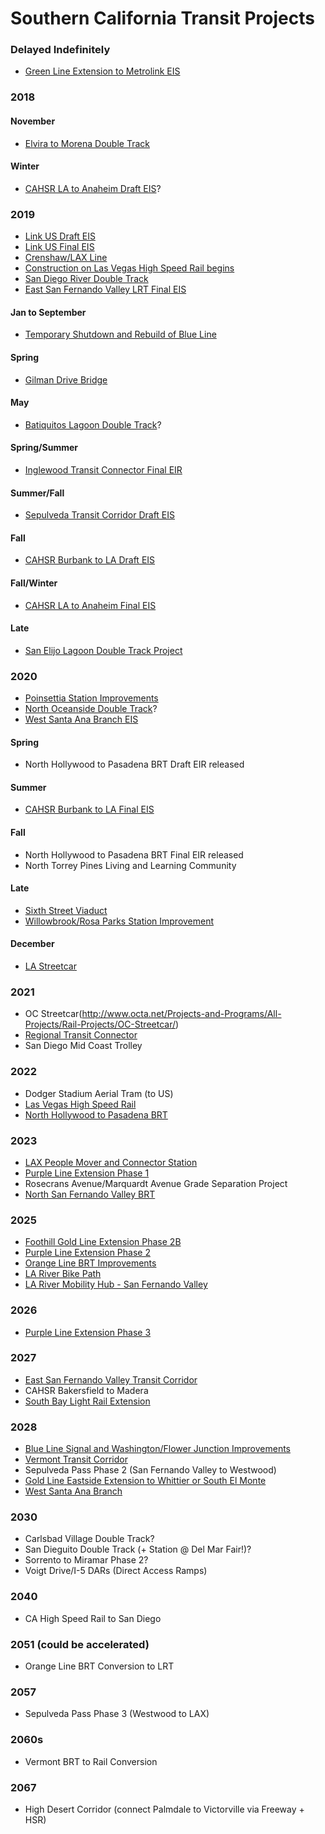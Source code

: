 # Southern California Transit Projects

### Delayed Indefinitely
- [Green Line Extension to Metrolink EIS](http://www.scag.ca.gov/programs/Pages/NorwalkGreenlineStudy.aspx)
### 2018
#### November
- [Elvira to Morena Double Track](http://lossanmap.sandag.org/#)
#### Winter
- [CAHSR LA to Anaheim Draft EIS](http://www.ustream.tv/recorded/117188882#44:37)?
### 2019
- [Link US Draft EIS](https://www.metro.net/projects/link-us/environmental-review/)
- [Link US Final EIS](https://www.metro.net/projects/link-us/environmental-review/)
- [Crenshaw/LAX Line](https://thesource.metro.net/2018/01/25/agenda-and-preview-of-metro-boards-january-meeting/)
- [Construction on Las Vegas High Speed Rail begins](https://www.railwayage.com/news/brightline-goes-west-plans-la-las-vegas-high-speed-rail/)
- [San Diego River Double Track](https://www.keepsandiegomoving.com/Lossan-Group/san_diego_river_double_track_schedule.aspx)
- [East San Fernando Valley LRT Final EIS](https://www.metro.net/projects/east-sfv/)
#### Jan to September
- [Temporary Shutdown and Rebuild of Blue Line](https://la.curbed.com/2018/3/26/17153130/blue-line-closure-upgrades)
#### Spring
- [Gilman Drive Bridge](https://www.keepsandiegomoving.com/I-5-Corridor/gilman-drive-bridge-schedule-and-budget.aspx)
#### May
- [Batiquitos Lagoon Double Track](http://lossanmap.sandag.org/#)?
#### Spring/Summer
- [Inglewood Transit Connector Final EIR](http://envisioninglewood.org/wp-content/uploads/2018/07/Inglewood-Transit-Connector-Scoping-Meeting-Presentation-7.26.18.pdf)
#### Summer/Fall
- [Sepulveda Transit Corridor Draft EIS](https://www.metro.net/projects/sepulvedacorridor/)
#### Fall
- [CAHSR Burbank to LA Draft EIS](http://www.ustream.tv/recorded/117188882#44:37)
#### Fall/Winter
- [CAHSR LA to Anaheim Final EIS](http://www.ustream.tv/recorded/117188882#44:37)
#### Late
- [San Elijo Lagoon Double Track Project](https://www.keepsandiegomoving.com/Lossan-Group/san_elijo_lagoon_double_track_schedule.aspx)
### 2020
- [Poinsettia Station Improvements](https://www.keepsandiegomoving.com/Lossan-group/Poinsettia_Station_Improvements/Poinsettia_Station_Improvements_intro.aspx)
- [North Oceanside Double Track](https://www.keepsandiegomoving.com/Lossan-Group/no_oceanside_double_track_schedule.aspx)?
- [West Santa Ana Branch EIS](https://www.metro.net/projects/west-santa-ana/faq/)
#### Spring
- North Hollywood to Pasadena BRT Draft EIR released
#### Summer
- [CAHSR Burbank to LA Final EIS](http://www.ustream.tv/recorded/117188882#44:37)
#### Fall
- North Hollywood to Pasadena BRT Final EIR released
- North Torrey Pines Living and Learning Community
#### Late
- [Sixth Street Viaduct](https://la.curbed.com/2018/3/16/17129192/la-sixth-street-bridge-construction-101-freeway)
- [Willowbrook/Rosa Parks Station Improvement](https://la.curbed.com/2018/8/27/17786896/blue-line-metro-los-angeles-willowbrook-station)
#### December
- [LA Streetcar](http://streetcar.la/project-info/timeline/)
### 2021
- OC Streetcar(http://www.octa.net/Projects-and-Programs/All-Projects/Rail-Projects/OC-Streetcar/)
- [Regional Transit Connector](https://thesource.metro.net/2018/01/25/agenda-and-preview-of-metro-boards-january-meeting/)
- San Diego Mid Coast Trolley
### 2022
- Dodger Stadium Aerial Tram (to US)
- [Las Vegas High Speed Rail](https://www.railwayage.com/news/brightline-goes-west-plans-la-las-vegas-high-speed-rail/)
- [North Hollywood to Pasadena BRT](https://thesource.metro.net/2018/01/25/agenda-and-preview-of-metro-boards-january-meeting/)
### 2023
- [LAX People Mover and Connector Station](https://thesource.metro.net/2018/01/25/agenda-and-preview-of-metro-boards-january-meeting/)
- [Purple Line Extension Phase 1](https://thesource.metro.net/2018/01/25/agenda-and-preview-of-metro-boards-january-meeting/)
- Rosecrans Avenue/Marquardt Avenue Grade Separation Project
- [North San Fernando Valley BRT](https://thesource.metro.net/2018/01/25/agenda-and-preview-of-metro-boards-january-meeting/)
### 2025
- [Foothill Gold Line Extension Phase 2B](https://thesource.metro.net/2018/01/25/agenda-and-preview-of-metro-boards-january-meeting/)
- [Purple Line Extension Phase 2](https://thesource.metro.net/2018/01/25/agenda-and-preview-of-metro-boards-january-meeting/)
- [Orange Line BRT Improvements](https://thesource.metro.net/2018/01/25/agenda-and-preview-of-metro-boards-january-meeting/)
- [LA River Bike Path](https://thesource.metro.net/2018/01/25/agenda-and-preview-of-metro-boards-january-meeting/)
- [LA River Mobility Hub - San Fernando Valley](https://thesource.metro.net/2018/01/25/agenda-and-preview-of-metro-boards-january-meeting/)
### 2026
- [Purple Line Extension Phase 3](https://thesource.metro.net/2018/01/25/agenda-and-preview-of-metro-boards-january-meeting/)
### 2027
- [East San Fernando Valley Transit Corridor](https://thesource.metro.net/2018/01/25/agenda-and-preview-of-metro-boards-january-meeting/)
- CAHSR Bakersfield to Madera
- [South Bay Light Rail Extension](https://thesource.metro.net/2018/01/25/agenda-and-preview-of-metro-boards-january-meeting/)
### 2028
- [Blue Line Signal and Washington/Flower Junction Improvements](https://thesource.metro.net/2018/01/25/agenda-and-preview-of-metro-boards-january-meeting/)
- [Vermont Transit Corridor](https://thesource.metro.net/2018/01/25/agenda-and-preview-of-metro-boards-january-meeting/)
- Sepulveda Pass Phase 2 (San Fernando Valley to Westwood)
- [Gold Line Eastside Extension to Whittier or South El Monte](https://thesource.metro.net/2018/01/25/agenda-and-preview-of-metro-boards-january-meeting/)
- [West Santa Ana Branch](https://thesource.metro.net/2018/01/25/agenda-and-preview-of-metro-boards-january-meeting/)
### 2030
- Carlsbad Village Double Track?
- San Dieguito Double Track (+ Station @ Del Mar Fair!)?
- Sorrento to Miramar Phase 2?
- Voigt Drive/I-5 DARs (Direct Access Ramps)
### 2040
- CA High Speed Rail to San Diego
### 2051 (could be accelerated)
- Orange Line BRT Conversion to LRT
### 2057
- Sepulveda Pass Phase 3 (Westwood to LAX)
### 2060s
- Vermont BRT to Rail Conversion
### 2067
- High Desert Corridor (connect Palmdale to Victorville via Freeway + HSR)
